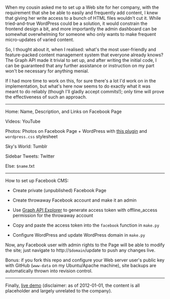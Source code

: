 When my cousin asked me to set up a Web site for her company, with the requirement that she be able to easily and frequently add content, I knew that giving her write access to a bunch of HTML files wouldn't cut it. While tried-and-true WordPress could be a solution, it would constrain the frontend design a bit, and more importantly the admin dashboard can be somewhat overwhelming for someone who only wants to make frequent micro-updates of varied content.

So, I thought about it, when I realised: what's the most user-friendly and feature-packed content management system that everyone already knows? The Graph API made it trivial to set up, and after writing the initial code, I can be guaranteed that any further assistance or instruction on my part won't be necessary for anything menial.

If I had more time to work on this, for sure there's a lot I'd work on in the implementation, but what's here now seems to do exactly what it was meant to do reliably (though I'll gladly accept commits!); only time will prove the effectiveness of such an approach.

---

Home: Name, Description, and Links on Facebook Page

Videos: YouTube

Photos: Photos on Facebook Page + WordPress with [this plugin](http://tintinnabuleur.bcbc.co.uk/2010/02/15/more-fotobook-changes/) and `wordpress.css` stylesheet

Sky's World: Tumblr

Sidebar Tweets: Twitter

Else: `$name`.txt

---

How to set up Facebook CMS:

* Create private (unpublished) Facebook Page

* Create throwaway Facebook account and make it an admin

* Use [Graph API Explorer](http://developers.facebook.com/tools/explorer/) to generate access token with offline_access permission for the throwaway account

* Copy and paste the access token into the `facebook` function in `make.py`

* Configure WordPress and update WordPress domain in `make.py`

Now, any Facebook user with admin rights to the Page will be able to modify the site; just navigate to http://`$domain`/update to push any changes live.

Bonus: if you fork this repo and configure your Web server user's public key with GitHub (`www-data` on my Ubuntu/Apache machine), site backups are automatically thrown into revision control.

---

Finally, [live demo](http://heardmag.com/) (disclaimer: as of 2012-01-01, the content is all placeholder and largely unrelated to the company).
